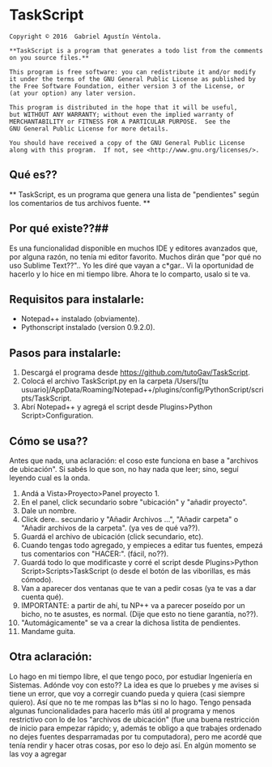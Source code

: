# TaskScript

	Copyright © 2016  Gabriel Agustín Véntola.
	
	**TaskScript is a program that generates a todo list from the comments
	on you source files.**

    This program is free software: you can redistribute it and/or modify
    it under the terms of the GNU General Public License as published by
    the Free Software Foundation, either version 3 of the License, or
    (at your option) any later version.

    This program is distributed in the hope that it will be useful,
    but WITHOUT ANY WARRANTY; without even the implied warranty of
    MERCHANTABILITY or FITNESS FOR A PARTICULAR PURPOSE.  See the
    GNU General Public License for more details.

    You should have received a copy of the GNU General Public License
    along with this program.  If not, see <http://www.gnu.org/licenses/>.
	

## Qué es?? ##
** TaskScript, es un programa que genera una lista de "pendientes" según los comentarios de tus archivos fuente. **

## Por qué existe??##
Es una funcionalidad disponible en muchos IDE y editores avanzados que, por alguna razón, no tenía mi editor favorito.
Muchos dirán que "por qué no uso Sublime Text??".. Yo les diré que vayan a c*gar..
Vi la oportunidad de hacerlo y lo hice en mi tiempo libre. Ahora te lo comparto, usalo si te va.
	
## Requisitos para instalarle: ##
- Notepad++ instalado (obviamente).
- Pythonscript instalado (version 0.9.2.0).
	
## Pasos para instalarle: #
1. Descargá el programa desde https://github.com/tutoGav/TaskScript.
2. Colocá el archivo TaskScript.py en la carpeta /Users/[tu usuario]/AppData/Roaming/Notepad++/plugins/config/PythonScript/scripts/TaskScript.
3. Abrí Notepad++ y agregá el script desde Plugins>Python Script>Configuration.

## Cómo se usa?? ##
Antes que nada, una aclaración: el coso este funciona en base a
"archivos de ubicación". Si sabés lo que son, no hay nada que leer;
sino, seguí leyendo cual es la onda.

1. Andá a Vista>Proyecto>Panel proyecto 1.
2. En el panel, click secundario sobre "ubicación" y "añadir proyecto".
3. Dale un nombre.
4. Click dere.. secundario y "Añadir Archivos ...", "Añadir carpeta" o "Añadir archivos de la carpeta". (ya ves de qué va??).
5. Guardá el archivo de ubicación (click secundario, etc).
6. Cuando tengas todo agregado, y empieces a editar tus fuentes, empezá tus comentarios con "HACER:". (fácil, no??).
7. Guardá todo lo que modificaste y corré el script desde Plugins>Python Script>Scripts>TaskScript (o desde el botón de las viborillas, es más cómodo).
8. Van a aparecer dos ventanas que te van a pedir cosas (ya te vas a dar cuenta qué).
9. IMPORTANTE: a partir de ahí, tu NP++ va a parecer poseído por un bicho, no te asustes, es normal. (Dije que esto no tiene garantía, no??).
10. "Automágicamente" se va a crear la dichosa listita de pendientes.
11. Mandame guita.

## Otra aclaración: ##
Lo hago en mi tiempo libre, el que tengo poco, por estudiar Ingeniería en Sistemas.
Adónde voy con esto??
La idea es que lo pruebes y me avises si tiene un error, que voy a corregir cuando pueda y quiera (casi siempre quiero). Así que no te me rompas las b*las si no lo hago.
Tengo pensada algunas funcionalidades para hacerlo más útil al programa y menos restrictivo con lo de los "archivos de ubicación" (fue una buena restricción de inicio para
empezar rápido; y, además te obligo a que trabajes ordenado no dejes fuentes desparramadas por tu computadora), pero me acordé que tenía rendir y hacer otras cosas, por eso lo dejo así. En algún momento se las voy a agregar
